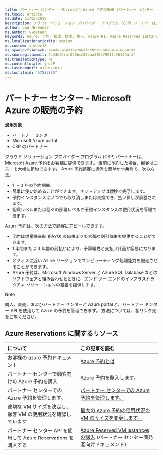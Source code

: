 ```yaml
---
title: パートナー センター - Microsoft Azure 予約の概要 |パートナー センター
ms.topic: article
ms.date: 11/05/2018
Description: クラウド ソリューション プロバイダー プログラム (CSP) パートナーは、Microsoft Azure 予約をお客様に提供できます。
author: LauraBrenner
ms.author: v-petand
keywords: Azure, 予約, 管理, 請求, 購入, Azure RI, Azure Reserved Instances
ms.localizationpriority: medium
ms.custom: seodec18
ms.openlocfilehash: e08d83ea931b879bdf4f0b45558a696e166503d3
ms.sourcegitcommit: 4c34d6fcaf020bcc53eaa5f0379011a56149a14f
ms.translationtype: MT
ms.contentlocale: ja-JP
ms.lasthandoff: 03/05/2019
ms.locfileid: "57583875"
---
```

# <a name="partner-center---sell-microsoft-azure-reservations"></a>パートナー センター - Microsoft Azure の販売の予約

<!--Maggie, 12/7/18 - Added "Partner Center" to metadata title and H1 title as per Catherine Watson in bug #19868631-->

**適用対象**

- パートナー センター
- Microsoft Azure portal
- CSP のパートナー

クラウド ソリューション プロバイダー プログラム (CSP) パートナーは、Microsoft Azure 予約をお客様に提供できます。 事前に予約した場合、顧客はコストを大幅に節約できます。 Azure 予約顧客に提供を簡単かつ柔軟で、次の方法。

- 1 ～ 3 年の予約期間。
- 簡単に使い始めることができます。セットアップは数秒で完了します。
- 予約インスタンスはいつでも取り消しまたは交換でき、払い戻しが調整されます。
- 組織レベルまたは個々の部署レベルで予約インスタンスの使用状況を管理できます。 

Azure 予約は、次の方法で顧客にアピールできます。

- 予約は従量課金制 (PAYG) の価格よりも大幅な割引価格を提供することができます。
- 1 年間または 3 年間の前払いにより、予算編成と支払い計画が容易になります。
- オフィスに近い Azure リージョンでコンピューティング処理能力を優先させることができます。
- Azure 予約は、Microsoft Windows Server と Azure SQL Database などのソフトウェアと組み合わせたときに、エンド ツー エンドのインフラストラクチャ ソリューションの基盤を提供します。

>[!NOTE]
> 購入、販売、およびパートナー センターと Azure portal と、パートナー センター API を使用して Azure の予約を管理できます。 方法については、各リンク先をご覧ください。

## <a name="azure-reservations-resources"></a>Azure Reservations に関するリソース

|**について**   |**この記事を読む**    |
|:-----------------------------|:-----------------|
| お客様の azure 予約ドキュメント | [Azure 予約とは](https://docs.microsoft.com/azure/billing/billing-save-compute-costs-reservations)
|パートナー センターで顧客向けの Azure 予約を購入   |[Azure 予約を購入します。](azure-reservations-buying.md)
|パートナー センターでの Azure 予約を管理します。 | [パートナー センターでの Azure 予約を管理します。](azure-reservations-manage.md)
|適切な VM サイズを決定し、顧客 VM の使用状況を確認しています   |[最大の Azure 予約の使用状況の VM のサイズを変更します。](azure-usage.md)   |
|パートナー センター API を使用して Azure Reservations を購入する | [Azure Reserved VM Instances の購入](https://docs.microsoft.com/partner-center/develop/purchase-azure-reservations) (パートナー センター開発者向けドキュメント)